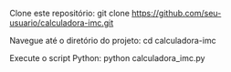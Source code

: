 Clone este repositório:
git clone https://github.com/seu-usuario/calculadora-imc.git

Navegue até o diretório do projeto:
cd calculadora-imc

Execute o script Python:
python calculadora_imc.py